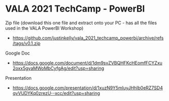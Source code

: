 # VALA 2021 TechCamp - PowerBI

Zip file (download this one file and extract onto your PC - has all the files used in the VALA PowerBI Workshop)

* https://github.com/justinkelly/vala_2021_techcamp_powerbi/archive/refs/tags/v0.1.zip

Google Doc

* https://docs.google.com/document/d/1dm9svZVBQHFKcHEomfFCYZxu2oxx5gyaMWoMbCyfgAg/edit?usp=sharing

Presentation

* https://docs.google.com/presentation/d/1xuzN9Y5mIuyJHhIb0eRZ7SD4qvVUDYKq0zrezU--xcc/edit?usp=sharing
